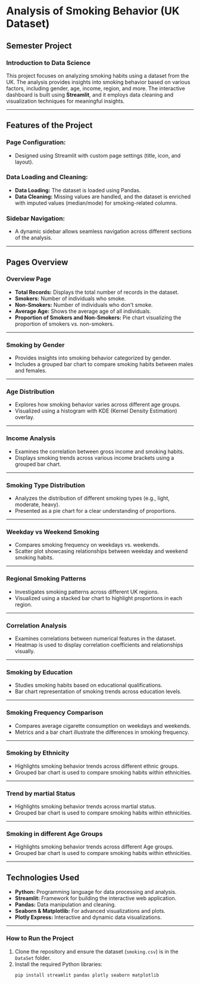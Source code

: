 # Analysis of Smoking Behavior (UK Dataset)  

## Semester Project  
### **Introduction to Data Science**  

This project focuses on analyzing smoking habits using a dataset from the UK. The analysis provides insights into smoking behavior based on various factors, including gender, age, income, region, and more. The interactive dashboard is built using **Streamlit**, and it employs data cleaning and visualization techniques for meaningful insights.  

---

## **Features of the Project**  

### **Page Configuration:**  
- Designed using Streamlit with custom page settings (title, icon, and layout).  

### **Data Loading and Cleaning:**  
- **Data Loading:** The dataset is loaded using Pandas.  
- **Data Cleaning:** Missing values are handled, and the dataset is enriched with imputed values (median/mode) for smoking-related columns.  

### **Sidebar Navigation:**  
- A dynamic sidebar allows seamless navigation across different sections of the analysis.  

---

## **Pages Overview**  

### **Overview Page**  
- **Total Records:** Displays the total number of records in the dataset.  
- **Smokers:** Number of individuals who smoke.  
- **Non-Smokers:** Number of individuals who don't smoke.  
- **Average Age:** Shows the average age of all individuals.  
- **Proportion of Smokers and Non-Smokers:** Pie chart visualizing the proportion of smokers vs. non-smokers.  

---

### **Smoking by Gender**  
- Provides insights into smoking behavior categorized by gender.  
- Includes a grouped bar chart to compare smoking habits between males and females.  

---

### **Age Distribution**  
- Explores how smoking behavior varies across different age groups.  
- Visualized using a histogram with KDE (Kernel Density Estimation) overlay.  

---

### **Income Analysis**  
- Examines the correlation between gross income and smoking habits.  
- Displays smoking trends across various income brackets using a grouped bar chart.  

---

### **Smoking Type Distribution**  
- Analyzes the distribution of different smoking types (e.g., light, moderate, heavy).  
- Presented as a pie chart for a clear understanding of proportions.  

---

### **Weekday vs Weekend Smoking**  
- Compares smoking frequency on weekdays vs. weekends.  
- Scatter plot showcasing relationships between weekday and weekend smoking habits.  

---

### **Regional Smoking Patterns**  
- Investigates smoking patterns across different UK regions.  
- Visualized using a stacked bar chart to highlight proportions in each region.  

---

### **Correlation Analysis**  
- Examines correlations between numerical features in the dataset.  
- Heatmap is used to display correlation coefficients and relationships visually.  

---

### **Smoking by Education**  
- Studies smoking habits based on educational qualifications.  
- Bar chart representation of smoking trends across education levels.  

---

### **Smoking Frequency Comparison**  
- Compares average cigarette consumption on weekdays and weekends.  
- Metrics and a bar chart illustrate the differences in smoking frequency.  

---

### **Smoking by Ethnicity**  
- Highlights smoking behavior trends across different ethnic groups.  
- Grouped bar chart is used to compare smoking habits within ethnicities.  

---

### **Trend by martial Status**  
- Highlights smoking behavior trends across martial status.  
- Grouped bar chart is used to compare smoking habits within ethnicities.  

---

### **Smoking in different Age Groups**  
- Highlights smoking behavior trends across different Age groups.  
- Grouped bar chart is used to compare smoking habits within ethnicities.  

---
## **Technologies Used**  
- **Python:** Programming language for data processing and analysis.  
- **Streamlit:** Framework for building the interactive web application.  
- **Pandas:** Data manipulation and cleaning.  
- **Seaborn & Matplotlib:** For advanced visualizations and plots.  
- **Plotly Express:** Interactive and dynamic data visualizations.  

---

### **How to Run the Project**  
1. Clone the repository and ensure the dataset (`smoking.csv`) is in the `DataSet` folder.  
2. Install the required Python libraries:  
   ```bash
   pip install streamlit pandas plotly seaborn matplotlib
